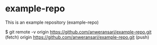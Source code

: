 # example-repo
This is an example repository (example-repo)


$ git remote -v
origin  https://github.com/anweransari/example-repo.git (fetch)
origin  https://github.com/anweransari/example-repo.git (push)


